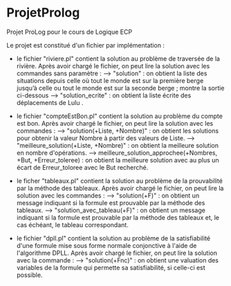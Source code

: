 # ProjetProlog
Projet ProLog pour le cours de Logique ECP

Le projet est constitué d'un fichier par implémentation :
- le fichier "riviere.pl" contient la solution au problème de traversée de la rivière. Après avoir chargé le fichier, on peut lire la solution avec les commandes sans paramètre :
	--> "solution" : on obtient la liste des situations depuis celle où tout le monde est sur la première berge jusqu’à celle ou tout le monde est sur la seconde berge ;
montre la sortie ci-dessous
	--> "solution_ecrite" : on obtient la liste écrite des déplacements de Lulu .

- le fichier "compteEstBon.pl" contient la solution au problème du compte est bon. Après avoir chargé le fichier, on peut lire la solution avec les commandes :
	--> "solution(+Liste, +Nombre)" : on obtient les solutions pour obtenir la valeur Nombre à partir des valeurs de Liste.
	--> "meilleure_solution(+Liste, +Nombre)" : on obtient la meilleure solution en nombre d'opérations.
	--> meilleure_solution_approchee(+Nombres, +But, +Erreur_toleree) : on obtient la meilleure solution avec au plus un écart de Erreur_toloree avec le But recherché.

- le ficher "tableaux.pl" contient la solution au problème de la prouvabilité par la méthode des tableaux. Après avoir chargé le fichier, on peut lire la solution avec les commandes :
	--> "solution(+F)" : on obtient un message indiquant si la formule est prouvable par la méthode des tableaux.
	--> "solution_avec_tableau(+F)" : on obtient un message indiquant si la formule est prouvable par la méthode des tableaux et, le cas échéant, le tableau correspondant.

- le fichier "dpll.pl" contient la solution au problème de la satisfiabilité d'une formule mise sous forme normale conjonctive à l'aide de l'algorithme DPLL. Après avoir chargé le fichier, on peut lire la solution avec la commande :
	--> "solution(+Fnc)" : on obtient une valuation des variables de la formule qui permette sa satisfiabilité, si celle-ci est possible.
